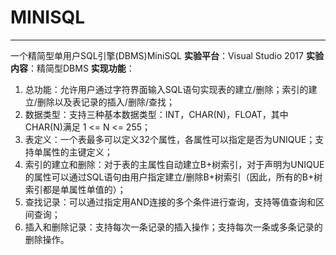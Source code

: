 # MINISQL
---
一个精简型单用户SQL引擎(DBMS)MiniSQL
**实验平台**：Visual Studio 2017
**实验内容**：精简型DBMS
**实现功能**：
1. 总功能：允许用户通过字符界面输入SQL语句实现表的建立/删除；索引的建立/删除以及表记录的插入/删除/查找； 
2. 数据类型：支持三种基本数据类型：INT，CHAR(N)，FLOAT，其中CHAR(N)满足 1 <= N <= 255； 
3. 表定义：一个表最多可以定义32个属性，各属性可以指定是否为UNIQUE；支持单属性的主键定义； 
4. 索引的建立和删除：对于表的主属性自动建立B+树索引，对于声明为UNIQUE的属性可以通过SQL语句由用户指定建立/删除B+树索引（因此，所有的B+树索引都是单属性单值的）； 
5. 查找记录：可以通过指定用AND连接的多个条件进行查询，支持等值查询和区间查询； 
6. 插入和删除记录：支持每次一条记录的插入操作；支持每次一条或多条记录的删除操作。
